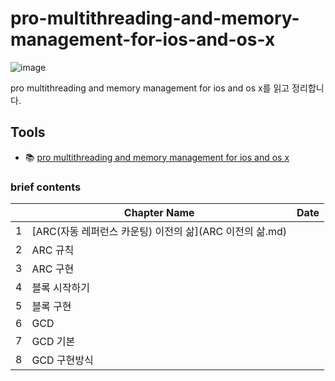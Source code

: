 # pro-multithreading-and-memory-management-for-ios-and-os-x

![image](https://github.com/hongjunehuke/Pro-multithreading-and-memory-management-for-ios-and-os-x/assets/83629193/c1e49c51-ee15-419c-ab1e-96359a4eb9b9)

pro multithreading and memory management for ios and os x를 읽고 정리합니다.

## Tools

- :books: [pro multithreading and memory management for ios and os x](https://www.amazon.com/Pro-Multithreading-Memory-Management-iOS/dp/1430241160)

### brief contents

|      | Chapter Name                                                 | Date         |
| ---- | ------------------------------------------------------------ | ------------ |
| 1    | [ARC(자동 레퍼런스 카운팅) 이전의 삶](ARC 이전의 삶.md)         | 
| 2    | ARC 규칙
| 3    | ARC 구현
| 4    | 블록 시작하기
| 5    | 블록 구현
| 6    | GCD
| 7    | GCD 기본
| 8    | GCD 구현방식
